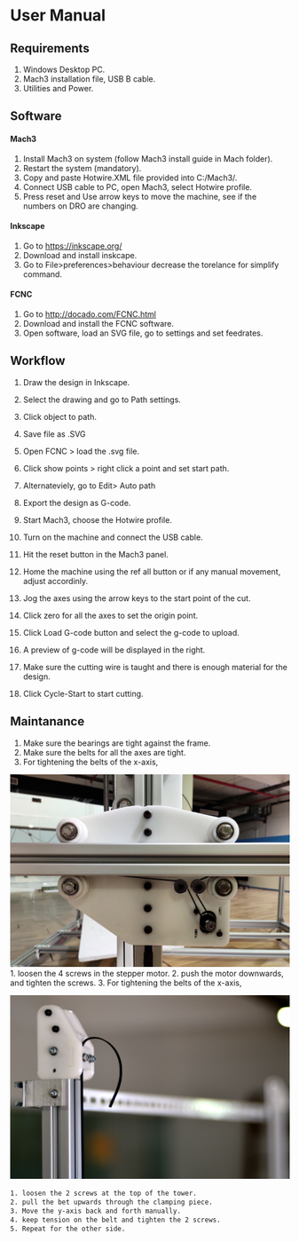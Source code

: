 # User Manual

## Requirements

1. Windows Desktop PC.
2. Mach3 installation file, USB B cable.
3. Utilities and Power.

## Software

#### Mach3

1. Install Mach3 on system (follow Mach3 install guide in Mach folder).
2. Restart the system (mandatory).
3. Copy and paste Hotwire.XML file provided into C:/Mach3/.
4. Connect USB cable to PC, open Mach3, select Hotwire profile.
5. Press reset and Use arrow keys to move the machine, see if the numbers on DRO are changing.

#### Inkscape

1. Go to https://inkscape.org/
2. Download and install inskcape.
3. Go to File>preferences>behaviour decrease the torelance for simplify command.


#### FCNC

1. Go to http://docado.com/FCNC.html
2. Download and install the FCNC software.
3. Open software, load an SVG file, go to settings and set feedrates.

## Workflow 

1. Draw the design in Inkscape.
2. Select the drawing and go to Path settings.
3. Click object to path.
4. Save file as .SVG

5. Open FCNC > load the .svg file.
6. Click show points > right click a point and set start path.
7. Alternateviely, go to Edit> Auto path 
8. Export the design as G-code.

9. Start Mach3, choose the Hotwire profile.
10. Turn on the machine and connect the USB cable.
11. Hit the reset button in the Mach3 panel.
12. Home the machine using the ref all button or if any manual movement, adjust accordinly.
13. Jog the axes using the arrow keys to the start point of the cut.
14. Click zero for all the axes to set the origin point.
15. Click Load G-code button and select the g-code to upload.
16. A preview of g-code will be displayed in the right.
17. Make sure the cutting wire is taught and there is enough material for the design.
18. Click Cycle-Start to start cutting.


## Maintanance

1. Make sure the bearings are tight against the frame.
2. Make sure the belts for all the axes are tight.
3. For tightening the belts of the x-axis,

![DIY CNC hotwire](/Images/build/xstep.jpg)
	1. loosen the 4 screws in the stepper motor.
	2. push the motor downwards, and tighten the screws.
3. For tightening the belts of the x-axis,

![DIY CNC hotwire](/Images/build/ystep.JPG)

	1. loosen the 2 screws at the top of the tower.
	2. pull the bet upwards through the clamping piece.
	3. Move the y-axis back and forth manually.
	4. keep tension on the belt and tighten the 2 screws.
	5. Repeat for the other side.